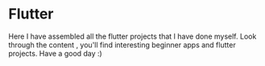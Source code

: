# Flutter
 Here I have assembled all the flutter projects that I have done myself. Look through the content , you'll find interesting beginner apps and flutter projects. Have a good day :)

